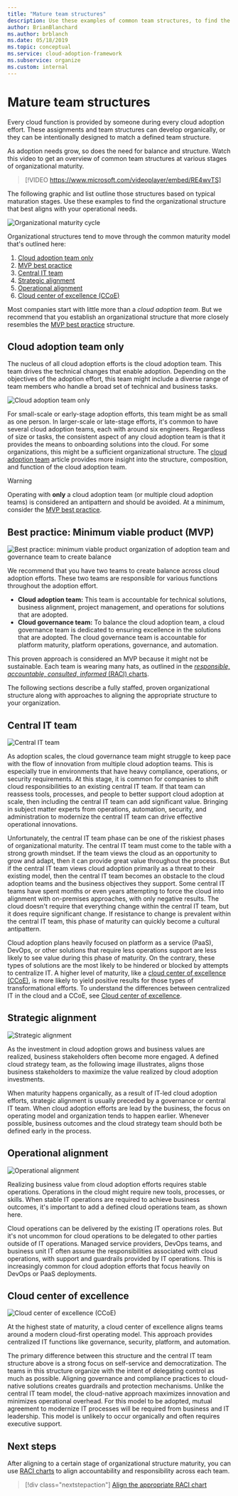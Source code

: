 ```yaml
---
title: "Mature team structures"
description: Use these examples of common team structures, to find the organizational structure that best aligns with your operational needs during cloud adoption.
author: BrianBlanchard
ms.author: brblanch
ms.date: 05/18/2019
ms.topic: conceptual
ms.service: cloud-adoption-framework
ms.subservice: organize
ms.custom: internal
---
```


# Mature team structures

Every cloud function is provided by someone during every cloud adoption effort. These assignments and team structures can develop organically, or they can be intentionally designed to match a defined team structure.

As adoption needs grow, so does the need for balance and structure. Watch this video to get an overview of common team structures at various stages of organizational maturity.

<!-- markdownlint-disable MD034 -->

> [!VIDEO https://www.microsoft.com/videoplayer/embed/RE4wvTS]

<!-- markdownlint-enable MD034 -->

The following graphic and list outline those structures based on typical maturation stages. Use these examples to find the organizational structure that best aligns with your operational needs.

![Organizational maturity cycle](../_images/ready/org-ready-maturity.png)

Organizational structures tend to move through the common maturity model that's outlined here:

1. [Cloud adoption team only](#cloud-adoption-team-only)
2. [MVP best practice](#best-practice-minimum-viable-product-mvp)
3. [Central IT team](#central-it-team)
4. [Strategic alignment](#strategic-alignment)
5. [Operational alignment](#operational-alignment)
6. [Cloud center of excellence (CCoE)](#cloud-center-of-excellence)

Most companies start with little more than a _cloud adoption team_. But we recommend that you establish an organizational structure that more closely resembles the [MVP best practice](#best-practice-minimum-viable-product-mvp) structure.

## Cloud adoption team only

The nucleus of all cloud adoption efforts is the cloud adoption team. This team drives the technical changes that enable adoption. Depending on the objectives of the adoption effort, this team might include a diverse range of team members who handle a broad set of technical and business tasks.

![Cloud adoption team only](../_images/ready/org-ready-adoption-only.png)

For small-scale or early-stage adoption efforts, this team might be as small as one person. In larger-scale or late-stage efforts, it's common to have several cloud adoption teams, each with around six engineers. Regardless of size or tasks, the consistent aspect of any cloud adoption team is that it provides the means to onboarding solutions into the cloud. For some organizations, this might be a sufficient organizational structure. The [cloud adoption team](./cloud-adoption.md) article provides more insight into the structure, composition, and function of the cloud adoption team.

> [!WARNING]
> Operating with **only** a cloud adoption team (or multiple cloud adoption teams) is considered an antipattern and should be avoided. At a minimum, consider the [MVP best practice](#best-practice-minimum-viable-product-mvp).

## Best practice: Minimum viable product (MVP)

![Best practice: minimum viable product organization of adoption team and governance team to create balance](../_images/ready/org-ready-best-practice.png)

We recommend that you have two teams to create balance across cloud adoption efforts. These two teams are responsible for various functions throughout the adoption effort.

- **Cloud adoption team:** This team is accountable for technical solutions, business alignment, project management, and operations for solutions that are adopted.
- **Cloud governance team:** To balance the cloud adoption team, a cloud governance team is dedicated to ensuring excellence in the solutions that are adopted. The cloud governance team is accountable for platform maturity, platform operations, governance, and automation.

This proven approach is considered an MVP because it might not be sustainable. Each team is wearing many hats, as outlined in the [*responsible, accountable, consulted, informed* (RACI) charts](./raci-alignment.md).

The following sections describe a fully staffed, proven organizational structure along with approaches to aligning the appropriate structure to your organization.

## Central IT team

![Central IT team](../_images/ready/org-ready-central-it.png)

As adoption scales, the cloud governance team might struggle to keep pace with the flow of innovation from multiple cloud adoption teams. This is especially true in environments that have heavy compliance, operations, or security requirements. At this stage, it is common for companies to shift cloud responsibilities to an existing central IT team. If that team can reassess tools, processes, and people to better support cloud adoption at scale, then including the central IT team can add significant value. Bringing in subject matter experts from operations, automation, security, and administration to modernize the central IT team can drive effective operational innovations.

Unfortunately, the central IT team phase can be one of the riskiest phases of organizational maturity. The central IT team must come to the table with a strong growth mindset. If the team views the cloud as an opportunity to grow and adapt, then it can provide great value throughout the process. But if the central IT team views cloud adoption primarily as a threat to their existing model, then the central IT team becomes an obstacle to the cloud adoption teams and the business objectives they support. Some central IT teams have spent months or even years attempting to force the cloud into alignment with on-premises approaches, with only negative results. The cloud doesn't require that everything change within the central IT team, but it does require significant change. If resistance to change is prevalent within the central IT team, this phase of maturity can quickly become a cultural antipattern.

Cloud adoption plans heavily focused on platform as a service (PaaS), DevOps, or other solutions that require less operations support are less likely to see value during this phase of maturity. On the contrary, these types of solutions are the most likely to be hindered or blocked by attempts to centralize IT. A higher level of maturity, like a [cloud center of excellence (CCoE)](#cloud-center-of-excellence), is more likely to yield positive results for those types of transformational efforts. To understand the differences between centralized IT in the cloud and a CCoE, see [Cloud center of excellence](./cloud-center-of-excellence.md).

## Strategic alignment

![Strategic alignment](../_images/ready/org-ready-strategy-aligned.png)

As the investment in cloud adoption grows and business values are realized, business stakeholders often become more engaged. A defined cloud strategy team, as the following image illustrates, aligns those business stakeholders to maximize the value realized by cloud adoption investments.

When maturity happens organically, as a result of IT-led cloud adoption efforts, strategic alignment is usually preceded by a governance or central IT team. When cloud adoption efforts are lead by the business, the focus on operating model and organization tends to happen earlier. Whenever possible, business outcomes and the cloud strategy team should both be defined early in the process.

## Operational alignment

![Operational alignment](../_images/ready/org-ready-operations-aligned.png)

Realizing business value from cloud adoption efforts requires stable operations. Operations in the cloud might require new tools, processes, or skills. When stable IT operations are required to achieve business outcomes, it's important to add a defined cloud operations team, as shown here.

Cloud operations can be delivered by the existing IT operations roles. But it's not uncommon for cloud operations to be delegated to other parties outside of IT operations. Managed service providers, DevOps teams, and business unit IT often assume the responsibilities associated with cloud operations, with support and guardrails provided by IT operations. This is increasingly common for cloud adoption efforts that focus heavily on DevOps or PaaS deployments.

## Cloud center of excellence

![Cloud center of excellence (CCoE)](../_images/ready/org-ready-ccoe.png)

At the highest state of maturity, a cloud center of excellence aligns teams around a modern cloud-first operating model. This approach provides centralized IT functions like governance, security, platform, and automation.

The primary difference between this structure and the central IT team structure above is a strong focus on self-service and democratization. The teams in this structure organize with the intent of delegating control as much as possible. Aligning governance and compliance practices to cloud-native solutions creates guardrails and protection mechanisms. Unlike the central IT team model, the cloud-native approach maximizes innovation and minimizes operational overhead. For this model to be adopted, mutual agreement to modernize IT processes will be required from business and IT leadership. This model is unlikely to occur organically and often requires executive support.

## Next steps

After aligning to a certain stage of organizational structure maturity, you can use [RACI charts](./raci-alignment.md) to align accountability and responsibility across each team.

> [!div class="nextstepaction"]
> [Align the appropriate RACI chart](./raci-alignment.md)
